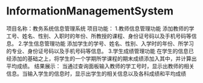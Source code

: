 # InformationManagementSystem
项目名称：教务系统信息管理系统 项目功能： 1.教师信息管理功能     添加教师的学工号、姓名、性别、入职时的年份、所教授的课程、身份证号码以及手机号码等信息。 2.学生信息管理功能 添加学生的学号、姓名、性别、入学时的年份、所学习的专业、身份证号码以及手机号码等信息。 3.学生成绩管理功能 在学生的信息已经添加的基础之上，将学生的一个学期所学课程的期末成绩添加入其中，并计算出平均成绩。  结果展示：             当通过查询面板输入教师的学工号时，显示出教师的相关信息。当输入学生的信息时，显示出学生的相关信息以及各科成绩和平均成绩
